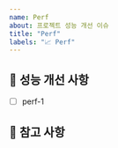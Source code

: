 ```yaml
---
name: Perf
about: 프로젝트 성능 개선 이슈
title: "Perf"
labels: "📈 Perf"
---
```


## 🏅 성능 개선 사항

<!-- 어떤 성능을 개선했는지 알려주세요. -->

- [ ] perf-1

## 📖 참고 사항

<!-- 레퍼런스, 스크린샷 등을 넣어 주세요. -->
